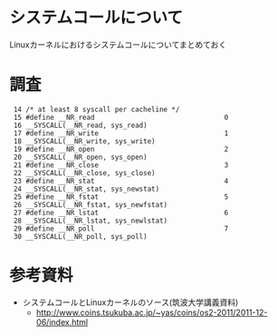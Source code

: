 
# システムコールについて

Linuxカーネルにおけるシステムコールについてまとめておく


# 調査


``` include/asm-x86_64/unistd.hから抜粋
 14 /* at least 8 syscall per cacheline */
 15 #define __NR_read                                0
 16 __SYSCALL(__NR_read, sys_read)
 17 #define __NR_write                               1
 18 __SYSCALL(__NR_write, sys_write)
 19 #define __NR_open                                2
 20 __SYSCALL(__NR_open, sys_open)
 21 #define __NR_close                               3
 22 __SYSCALL(__NR_close, sys_close)
 23 #define __NR_stat                                4
 24 __SYSCALL(__NR_stat, sys_newstat)
 25 #define __NR_fstat                               5
 26 __SYSCALL(__NR_fstat, sys_newfstat)
 27 #define __NR_lstat                               6
 28 __SYSCALL(__NR_lstat, sys_newlstat)
 29 #define __NR_poll                                7
 30 __SYSCALL(__NR_poll, sys_poll)
```



# 参考資料
* システムコールとLinuxカーネルのソース(筑波大学講義資料)
	* http://www.coins.tsukuba.ac.jp/~yas/coins/os2-2011/2011-12-06/index.html